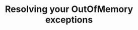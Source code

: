 ---
permalink: /
title: Resolving your OutOfMemory exceptions
header:
  overlay_image: /assets/images/home.jpeg
  overlay_filter: 0.5
  # overlay_color: "#333"
---